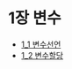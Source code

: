 # 1장 변수

 - [1_1 변수선언](https://github.com/houndhollis/ebook-Dive/tree/main/%E1%84%86%E1%85%A9%E1%84%83%E1%85%A5%E1%86%AB%20%E1%84%8C%E1%85%A1%E1%84%87%E1%85%A1%E1%84%89%E1%85%B3%E1%84%8F%E1%85%B3%E1%84%85%E1%85%B5%E1%86%B8%E1%84%90%E1%85%B3%20Deep%20Dive/1_%E1%84%87%E1%85%A7%E1%86%AB%E1%84%89%E1%85%AE/1_1%20%E1%84%87%E1%85%A7%E1%86%AB%E1%84%89%E1%85%AE%E1%84%89%E1%85%A5%E1%86%AB%E1%84%8B%E1%85%A5%E1%86%AB)
- [1_2 변수할당](https://github.com/houndhollis/ebook-Dive/tree/main/%E1%84%86%E1%85%A9%E1%84%83%E1%85%A5%E1%86%AB%20%E1%84%8C%E1%85%A1%E1%84%87%E1%85%A1%E1%84%89%E1%85%B3%E1%84%8F%E1%85%B3%E1%84%85%E1%85%B5%E1%86%B8%E1%84%90%E1%85%B3%20Deep%20Dive/1_%E1%84%87%E1%85%A7%E1%86%AB%E1%84%89%E1%85%AE/1_2%E1%84%87%E1%85%A7%E1%86%AB%E1%84%89%E1%85%AE%E1%84%92%E1%85%A1%E1%86%AF%E1%84%83%E1%85%A1%E1%86%BC)




